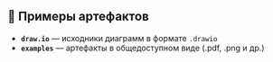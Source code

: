 ## 🧩 Примеры артефактов

- **`draw.io`** — исходники диаграмм в формате `.drawio`
- **`examples`** — артефакты в общедоступном виде (.pdf, .png и др.)
